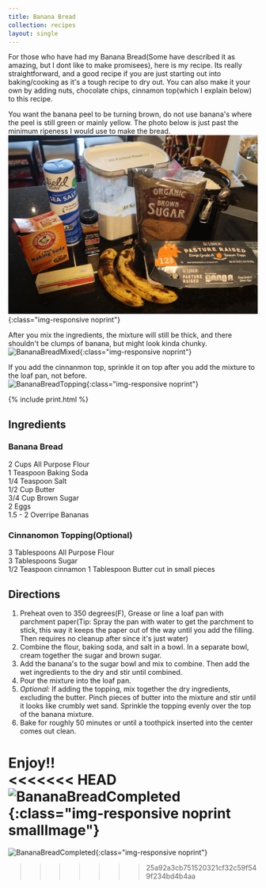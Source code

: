 ```yaml
---
title: Banana Bread
collection: recipes
layout: single
---
```


For those who have had my Banana Bread(Some have described it as amazing, but I dont like to make promisees), here is my recipe.  Its really straightforward, and a good recipe if you are just starting out into baking/cooking as it's a tough recipe to dry out.  You can also make it your own by adding nuts, chocolate chips, cinnamon top(which I explain below) to this recipe.  

You want the banana peel to be turning brown, do not use banana's where the peel is still green or mainly yellow.  The photo below is just past the minimum ripeness I would use to make the bread.  
![BananaBreadIngredients](/assets/img/BananaBreadIngredients.JPG){:class="img-responsive noprint"}

After you mix the ingredients, the mixture will still be thick, and there shouldn't be clumps of banana, but might look kinda chunky.  
![BananaBreadMixed](/assets/img/BananaBreadMixed.JPG){:class="img-responsive noprint"}

If you add the cinnanmon top, sprinkle it on top after you add the mixture to the loaf pan, not before.  
![BananaBreadTopping](/assets/img/BananaBreadTopping.JPG){:class="img-responsive noprint"}

{% include print.html %}

## Ingredients  
### Banana Bread  
2 Cups All Purpose Flour  
1 Teaspoon Baking Soda  
1/4 Teaspoon Salt  
1/2 Cup Butter  
3/4 Cup Brown Sugar  
2 Eggs  
1.5 - 2 Overripe Bananas  

### Cinnanomon Topping(Optional)  
3 Tablespoons All Purpose Flour  
3 Tablespoons Sugar  
1/2 Teaspoon cinnamon
1 Tablespoon Butter cut in small pieces

## Directions  
1. Preheat oven to 350 degrees(F), Grease or line a loaf pan with parchment paper(Tip: Spray the pan with water to get the parchment to stick, this way it keeps the paper out of the way until you add the filling.  Then requires no cleanup after since it's just water)  
2. Combine the flour, baking soda, and salt in a bowl.  In a separate bowl, cream together the sugar and brown sugar.  
3. Add the banana's to the sugar bowl and mix to combine.  Then add the wet ingredients to the dry and stir until combined.  
4. Pour the mixture into the loaf pan.  
5. *Optional:* If adding the topping, mix together the dry ingredients, excluding the butter.  Pinch pieces of butter into the mixture and stir until it looks like crumbly wet sand.  Sprinkle the topping evenly over the top of the banana mixture.
6. Bake for roughly 50 minutes or until a toothpick inserted into the center comes out clean.  

Enjoy!!  
<<<<<<< HEAD
![BananaBreadCompleted](/assets/img/BananaBreadCompleted.JPG){:class="img-responsive noprint smallImage"}
=======
![BananaBreadCompleted](/assets/img/BananaBreadCompleted.JPG){:class="img-responsive noprint"}
>>>>>>> 25a92a3cb751520321cf32c59f549f234bd4b4aa
